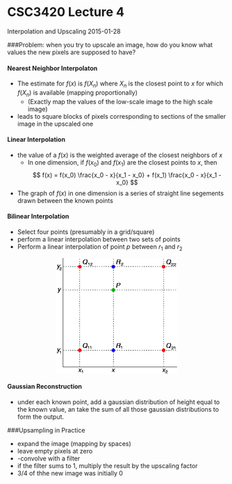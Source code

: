 # CSC3420 Lecture 4
Interpolation and Upscaling
2015-01-28

###Problem:
when you try to upscale an image, how do you know what values the new pixels are supposed to have?


#### Nearest Neighbor Interpolaton
- The estimate for $f(x)$ is $f(X_n)$ where $X_n$ is the closest point to $x$ for which $f(X_n)$ is available (mapping proportionally)
    - (Exactly map the values of the low-scale image to the high scale image)
- leads to square blocks of pixels corresponding to sections of the smaller image in the upscaled one

#### Linear Interpolation
- the value of a $f(x)$ is the weighted average of the closest neighbors of $x$
    - In one dimension, if $f(x_0)$ and $f(x_1)$ are the closest points to $x$, then
        $$
      	f(x) = f(x_0) \frac{x_0 - x}{x_1 - x_0} + f(x_1) 
     	\frac{x_0 - x}{x_1 - x_0}
        $$
- The graph of $f(x)$ in one dimension is a series of straight line segements drawn between the known points


#### Bilinear Interpolation
- Select four points (presumably in a grid/square)
- perform a linear interpolation between two sets of points
- Perform a linear interpolation of point $p$ between $r_1$ and $r_2$

![Bilinear Interpolation](img/Bilinear_interpolation.png)

#### Gaussian Reconstruction
- under each known point, add a gaussian distribution of height equal to the known value, an take the sum of all those gaussian distributions to form the output.

###Upsampling in Practice

- expand the image (mapping by spaces)
- leave empty pixels at zero
- -convolve with a filter
- if the filter sums to 1, multiply the result by the upscaling factor
- 3/4 of thhe new image was initially 0





<style>
img[alt='Bilinear Interpolation'] {
	display: block;
    width: 20em;
    margin-left:auto;
    margin-right:auto;
}

table {
	display: inline-block;
}
</style>